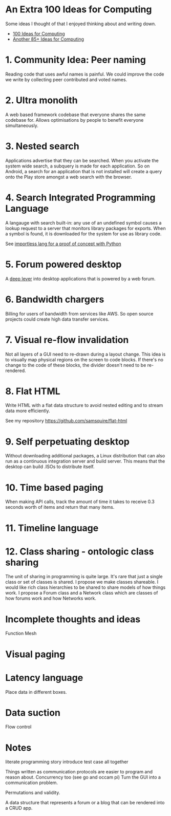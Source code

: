 # An Extra 100 Ideas for Computing

Some ideas I thought of that I enjoyed thinking about and writing down.

* [100 Ideas for Computing](https://github.com/samsquire/ideas)
* [Another 85+ Ideas for Computing](https://github.com/samsquire/ideas2)

# 1. Community Idea: Peer naming

Reading code that uses awful names is painful. We could improve the code we write by collecting peer contributed and voted names.

# 2. Ultra monolith

A web based framework codebase that everyone shares the same codebase for. Allows optimisations by people to benefit everyone simultaneously.

# 3. Nested search

Applications advertise that they can be searched. When you activate the system wide search, a subquery is made for each application. So on Android, a search for an application that is not installed will create a query onto the Play store amongst a web search with the browser.

# 4. Search Integrated Programming Language

A langauge with search built-in: any use of an undefined symbol causes a lookup request to a server that monitors library packages for exports. When a symbol is found, it is downloaded for the system for use as library code.

See [importless lang for a proof of concept with Python](https://github.com/samsquire/importless-lang)

# 5. Forum powered desktop

A [deep lever](https://github.com/samsquire/ideas2#99-deep-lever--testing-in-the-field) into desktop applications that is powered by a web forum.

# 6. Bandwidth chargers

Billing for users of bandwidth from services like AWS. So open source projects could create high data transfer services.

# 7. Visual re-flow invalidation

Not all layers of a GUI need to re-drawn during a layout change. This idea is to visually map physical regions on the screen to code blocks. If there's no change to the code of these blocks, the divider doesn't need to be re-rendered.

# 8. Flat HTML

Write HTML with a flat data structure to avoid nested editing and to stream data more efficiently.

See my repository https://github.com/samsquire/flat-html

# 9. Self perpetuating desktop

Without downloading additional packages, a Linux distribution that can also run as a continuous integration server and build server. This means that the desktop can build .ISOs to distribute itself.

# 10. Time based paging

When making API calls, track the amount of time it takes to receive 0.3 seconds worth of items and return that many items.

# 11. Timeline language

# 12. Class sharing - ontologic class sharing

The unit of sharing in programming is quite large. It's rare that just a single class or set of classes is shared. I propose we make classes shareable. I would like rich class hierarchies to be shared to share models of how things work. I propose a Forum class and a Network class which are classes of how forums work and how Networks work.



# Incomplete thoughts and ideas 
Function Mesh

# Visual paging

# Latency language

Place data in different boxes.

# Data suction

Flow control

# Notes

literate programming story introduce test case all together

Things written as communication protocols are easier to program and reason about. Concurrency too (see go and occam pi)
Turn the GUI into a communication problem.

Permutations and validity.

A data structure that represents a forum or a blog that can be rendered into a CRUD app.

